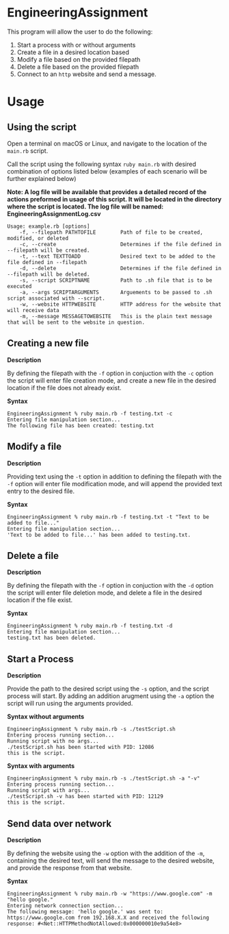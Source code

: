 # EngineeringAssignment
This program will allow the user to do the following:

1. Start a process with or without arguments
2. Create a file in a desired location based
3. Modify a file based on the provided filepath
4. Delete a file based on the provided filepath
5. Connect to an `http` website and send a message.

# Usage
## Using the script

Open a terminal on macOS or Linux, and navigate to the location of the `main.rb` script.

Call the script using the following syntax `ruby main.rb` with desired combination of options listed below (examples of each scenario will be further explained below)

**Note: A log file will be available that provides a detailed record of the actions preformed in usage of this script. It will be located in the directory where the script is located. The log file will be named: EngineeringAssignmentLog.csv**

```
Usage: example.rb [options]
    -f, --filepath PATHTOFILE        Path of file to be created, modified, or deleted
    -c, --create                     Determines if the file defined in --filepath will be created.
    -t, --text TEXTTOADD             Desired text to be added to the file defined in --filepath
    -d, --delete                     Determines if the file defined in --filepath will be deleted.
    -s, --script SCRIPTNAME          Path to .sh file that is to be executed
    -a, --args SCRIPTARGUMENTS       Arguements to be passed to .sh script associated with --script.
    -w, --website HTTPWEBSITE        HTTP address for the website that will receive data
    -m, --message MESSAGETOWEBSITE   This is the plain text message that will be sent to the website in question.
```

## Creating a new file

**Description**

By defining the filepath with the `-f` option in conjuction with the `-c` option the script will enter file creation mode, and create a new file in the desired location if the file does not already exist. 

**Syntax**
```
EngineeringAssignment % ruby main.rb -f testing.txt -c                             
Entering file manipulation section...
The following file has been created: testing.txt
```

## Modify a file

**Description**

Providing text using the `-t` option in addition to defining the filepath with the `-f` option will enter file modification mode, and will append the provided text entry to the desired file.

**Syntax**
```
EngineeringAssignment % ruby main.rb -f testing.txt -t "Text to be added to file..."
Entering file manipulation section...
'Text to be added to file...' has been added to testing.txt.
```

## Delete a file

**Description**

By defining the filepath with the `-f` option in conjuction with the `-d` option the script will enter file deletion mode, and delete a file in the desired location if the file exist. 

**Syntax**
```
EngineeringAssignment % ruby main.rb -f testing.txt -d                              
Entering file manipulation section...
testing.txt has been deleted.
```

## Start a Process

**Description**

Provide the path to the desired script using the `-s` option, and the script process will start. By adding an addition arugment using the `-a` option the script will run using the arguments provided.

**Syntax without arguments**
```
EngineeringAssignment % ruby main.rb -s ./testScript.sh
Entering process running section...
Running script with no args...
./testScript.sh has been started with PID: 12086
this is the script.
```

**Syntax with arguments**
```
EngineeringAssignment % ruby main.rb -s ./testScript.sh -a "-v"
Entering process running section...
Running script with args...
./testScript.sh -v has been started with PID: 12129
this is the script.
```

## Send data over network

**Description**

By defining the website using the `-w` option with the addition of the `-m`, containing the desired text, will send the message to the desired website, and provide the response from that website.

**Syntax**
```
EngineeringAssignment % ruby main.rb -w "https://www.google.com" -m "hello google."
Entering network connection section...
The following message: 'hello google.' was sent to: https://www.google.com from 192.168.X.X and received the following response: #<Net::HTTPMethodNotAllowed:0x000000010e9a54e8>
```
